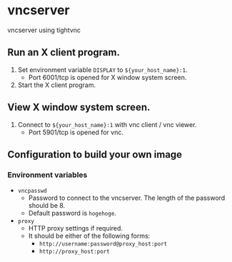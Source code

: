 vncserver
====

vncserver using tightvnc

## Run an X client program.
1. Set environment variable `DISPLAY` to `${your_host_name}:1`.
    - Port 6001/tcp is opened for X window system screen.
1. Start the X client program.

## View X window system screen.
1. Connect to `${your_host_name}:1` with vnc client / vnc viewer.
    - Port 5901/tcp is opened for vnc.

## Configuration to build your own image
### Environment variables
- `vncpasswd`
    - Password to connect to the vncserver.  The length of the password should be 8.
    - Default password is `hogehoge`.
- `proxy`
    - HTTP proxy settings if required.
    - It should be either of the following forms:
        - `http://username:password@proxy_host:port`
        - `http://proxy_host:port`
